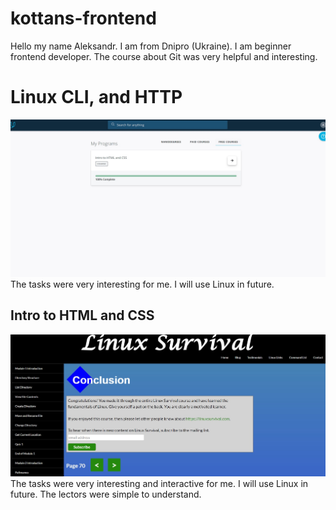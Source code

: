 # kottans-frontend

Hello my name Aleksandr. I am from Dnipro (Ukraine).
I am beginner frontend developer. The course about Git was very helpful and  interesting.

# Linux CLI, and HTTP
![linux screen shot](task_html_css_intro/HTML_CSS_basic.jpg)
The tasks were very interesting for me. I will use Linux in future.


## Intro to HTML and CSS
![HTML and CSS screen shot](task_linux_cli/linux.jpg)
The tasks were very interesting and interactive for me. I will use Linux in future.
The lectors were simple to understand. 

